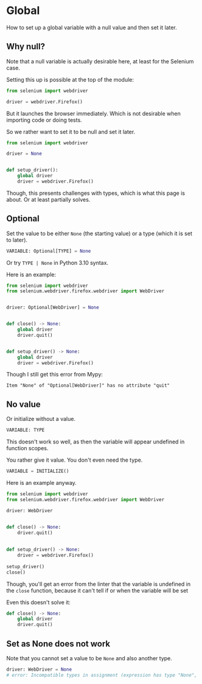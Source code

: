 # Global

How to set up a global variable with a null value and then set it later.


## Why null?

Note that a null variable is actually desirable here, at least for the Selenium case.

Setting this up is possible at the top of the module:

```python
from selenium import webdriver

driver = webdriver.Firefox()
```

But it launches the browser immediately. Which is not desirable when importing code or doing tests.

So we rather want to set it to be null and set it later.

```python
from selenium import webdriver

driver = None


def setup_driver():
    global driver
    driver = webdriver.Firefox()
```

Though, this presents challenges with types, which is what this page is about. Or at least partially solves.


## Optional

Set the value to be either `None` (the starting value) or a type (which it is set to later).

```python
VARIABLE: Optional[TYPE] = None
```

Or try `TYPE | None` in Python 3.10 syntax.

Here is an example:

```python
from selenium import webdriver
from selenium.webdriver.firefox.webdriver import WebDriver


driver: Optional[WebDriver] = None


def close() -> None:
    global driver
    driver.quit()


def setup_driver() -> None:
    global driver
    driver = webdriver.Firefox()
```

Though I still get this error from Mypy:

```
Item "None" of "Optional[WebDriver]" has no attribute "quit"
```


## No value

Or initialize without a value.

```python
VARIABLE: TYPE
```

This doesn't work so well, as then the variable will appear undefined in function scopes.

You rather give it value. You don't even need the type.

```python
VARIABLE = INITIALIZE()
```

Here is an example anyway.

```python
from selenium import webdriver
from selenium.webdriver.firefox.webdriver import WebDriver

driver: WebDriver


def close() -> None:
    driver.quit()
    
    
def setup_driver() -> None:
    driver = webdriver.Firefox()
    
setup_driver()
close()
```

Though, you'll get an error from the linter that the variable is undefined in the `close` function, because it can't tell if or when the variable will be set

Even this doesn't solve it:

```python
def close() -> None:
    global driver
    driver.quit()
```



## Set as None does not work

Note that you cannot set a value to be `None` and also another type.

```python
driver: WebDriver = None
# error: Incompatible types in assignment (expression has type "None", variable has type "WebDriver")
```

